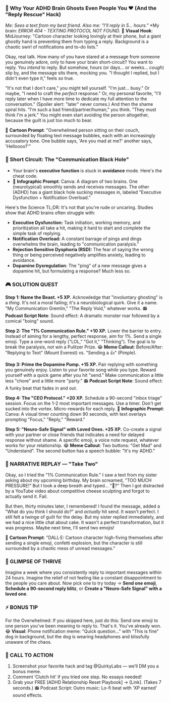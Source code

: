 ### **👻 Why Your ADHD Brain Ghosts Even People You ❤️ (And the "Reply Rescue" Hack)**

*Me: Sees a text from my best friend.*
*Also me: "I'll reply in 5... hours."*
*My brain: *ERROR 404 - TEXTING PROTOCOL NOT FOUND.*
🎨 **Visual Hook**: MidJourney: "Cartoon character looking lovingly at their phone, but a giant ghostly hand is preventing them from typing a reply. Background is a chaotic swirl of notifications and to-do lists."

Okay, real talk. How many of you have stared at a message from someone you genuinely adore, only to have your brain short-circuit? You want to reply. You *intend* to reply. But somehow, hours (or days... or weeks... *cough*) slip by, and the message sits there, mocking you. "I thought I replied, but I didn't even type it," feels so true.

"It's not that I don't care," you might tell yourself. "I'm just... busy." Or maybe, "I need to craft the *perfect* response." Or, my personal favorite, "I'll reply later when I have more time to dedicate my full attention to the conversation." (Spoiler alert: "later" never comes.) And then the shame spiral hits. "I'm such a bad friend/partner/human," you think. "They must think I'm a jerk." You might even start avoiding the person altogether, because the guilt is just too much to bear.

🎨 **Cartoon Prompt**: "Overwhelmed person sitting on their couch, surrounded by floating text message bubbles, each with an increasingly accusatory tone. One bubble says, 'Are you mad at me?' another says, 'Helloooo?'"

### 🧠 Short Circuit: The "Communication Black Hole"
- Your brain's **executive function** is stuck in **avoidance** mode. Here's the cheat code.
- 🎨 **Infographic Prompt**: Canva: A diagram of two brains. One (neurotypical) smoothly sends and receives messages. The other (ADHD) has a giant black hole sucking messages in, labeled "Executive Dysfunction + Notification Overload."

Here's the Science TL;DR: It's not that you're rude or uncaring. Studies show that ADHD brains often struggle with:

*   **Executive Dysfunction:** Task initiation, working memory, and prioritization all take a hit, making it hard to start and complete the simple task of replying.
*   **Notification Overload:** A constant barrage of pings and dings overwhelms the brain, leading to "communication paralysis."
*   **Rejection Sensitive Dysphoria (RSD):** The fear of saying the wrong thing or being perceived negatively amplifies anxiety, leading to avoidance.
*   **Dopamine Dysregulation**: The "ping" of a new message gives a dopamine hit, but formulating a response? Much less so.

### 🎮 SOLUTION QUEST

**Step 1: Name the Beast. +5 XP.**
Acknowledge that "involuntary ghosting" is a *thing*. It's not a moral failing; it's a neurobiological quirk. Give it a name. "My Communication Gremlin," "The Reply Void," whatever works.
📻 **Podcast Script Note**: Sound effect: A dramatic monster roar followed by a comical "boing" sound.

**Step 2: The "1% Communication Rule." +10 XP.**
Lower the barrier to entry. Instead of aiming for a lengthy, perfect response, aim for 1%. Send a single emoji. Type a one-word reply ("LOL," "Got it," "Thinking"). The goal is to break the paralysis, not win a Pulitzer Prize.
😂 **Meme Callout**: Before/After: "Replying to Text" (Mount Everest) vs. "Sending a 👍" (Pimple).

**Step 3: Prime the Dopamine Pump. +15 XP.**
Pair replying with something you genuinely enjoy. Listen to your favorite song while you type. Reward yourself with a quick game after you hit "send." Make communication a little less "chore" and a little more "party."
📻 **Podcast Script Note**: Sound effect: A funky beat that fades in and out.

**Step 4: The "CEO Protocol." +20 XP.**
Schedule a 90-second "inbox triage" session. Focus on the 1-2 most important messages. Use a timer. Don't get sucked into the vortex. Micro-rewards for each reply.
🎨 **Infographic Prompt**: Canva: A visual timer counting down 90 seconds, with text overlays prompting "Focus," "Reply," "Reward."

**Step 5: "Neuro-Safe Signal" with Loved Ones. +25 XP.**
Co-create a signal with your partner or close friends that indicates a need for delayed response without shame. A specific emoji, a voice note request, whatever works for your relationship.
😂 **Meme Callout**: Two buttons: "Get Mad" and "Understand". The second button has a speech bubble: "It's my ADHD."

### 🔄 NARRATIVE REPLAY — "Take Two"

Okay, so I tried the "1% Communication Rule." I saw a text from my sister asking about my upcoming birthday. My brain screamed, "TOO MUCH PRESSURE!" But I took a deep breath and typed... "🎂?" Then I got distracted by a YouTube video about competitive cheese sculpting and forgot to actually send it. Fail.

But then, thirty minutes later, I remembered! I found the message, added a "What do you think I should do?" and *actually* hit send. It wasn't perfect. I still felt a twinge of guilt for the delay. But my sister replied immediately, and we had a nice little chat about cake. It wasn't a perfect transformation, but it was progress. Maybe next time, I'll send two emojis!

🎨 **Cartoon Prompt**: "DALL·E: Cartoon character high-fiving themselves after sending a single emoji, confetti explosion, but the character is still surrounded by a chaotic mess of unread messages."

### 🌟 GLIMPSE OF THRIVE

Imagine a week where you consistently reply to important messages within 24 hours. Imagine the relief of not feeling like a constant disappointment to the people you care about. Now pick one to try today → **Send one emoji**, **Schedule a 90-second reply blitz**, or **Create a "Neuro-Safe Signal" with a loved one**.

### ⚡ BONUS TIP

For the Overwhelmed: If you skipped here, just do this: Send one emoji to one person you've been meaning to reply to. That's it. You've already won.
😂 **Visual**: Phone notification meme: "Quick question..." with "This is fine" dog in background, but the dog is wearing headphones and blissfully unaware of the chaos.

### 📢 CALL TO ACTION

1.  Screenshot your favorite hack and tag @QuirkyLabs — we’ll DM you a bonus meme.
2.  Comment ‘Clutch hit’ if you tried one step. No essays needed!
3.  Grab your FREE [ADHD Relationship Reset Playbook] → [Link]. (Takes 7 seconds.)
📻 Podcast Script: Outro music: Lo-fi beat with ‘XP earned’ sound effects.